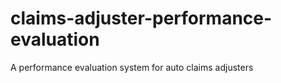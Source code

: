 # claims-adjuster-performance-evaluation
A performance evaluation system for auto claims adjusters 
